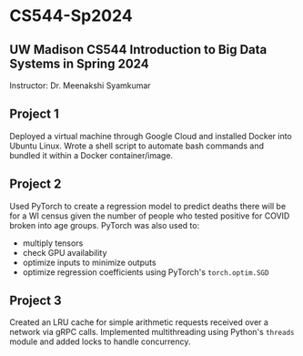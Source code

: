 # CS544-Sp2024
## UW Madison CS544 Introduction to Big Data Systems in Spring 2024
Instructor: Dr. Meenakshi Syamkumar

## Project 1

Deployed a virtual machine through Google Cloud and installed Docker into Ubuntu Linux. Wrote a shell script to automate bash commands and bundled it within a Docker container/image.


## Project 2

Used PyTorch to create a regression model to predict deaths there will be for a WI census given the number of people who tested positive for COVID broken into age groups. PyTorch was also used to:
- multiply tensors
- check GPU availability
- optimize inputs to minimize outputs
- optimize regression coefficients using PyTorch's `torch.optim.SGD`

## Project 3

Created an LRU cache for simple arithmetic requests received over a network via gRPC calls. Implemented multithreading using Python's `threads` module and added locks to handle concurrency.
